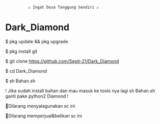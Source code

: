               ⚠️ Ingat Dosa Tanggung Sendiri ⚠️

# Dark_Diamond

$ pkg update && pkg upgrade

$ pkg install git

$ git clone https://github.com/Septi-21/Dark_Diamond

$ cd Dark_Diamond

$ sh Bahan.sh
 
 ! Jika sudah install bahan dan mau masuk ke tools nya lagi sh Bahan.sh ganti pake python2 Diamond !

🚫Dilarang menyalagunakan sc ini

🚫Dilarang memperjual&belikan sc ini
